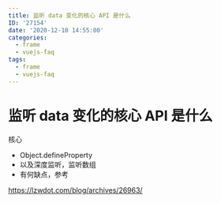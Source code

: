 ```yaml
---
title: 监听 data 变化的核心 API 是什么
ID: '27154'
date: '2020-12-10 14:55:00'
categories:
  - frame
  - vuejs-faq
tags:
  - frame
  - vuejs-faq
---
```


# 监听 data 变化的核心 API 是什么

核心

- Object.defineProperty
- 以及深度监听，监听数组
- 有何缺点，参考

https://lzwdot.com/blog/archives/26963/
 
 
 
 
 
 
 
 
 
 
 
 
 
 
 
 
 
 
 
 
 
 
 
 
